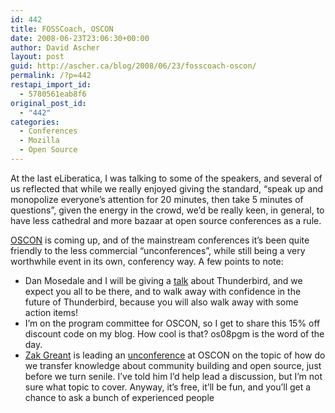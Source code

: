 ```yaml
---
id: 442
title: FOSSCoach, OSCON
date: 2008-06-23T23:06:30+00:00
author: David Ascher
layout: post
guid: http://ascher.ca/blog/2008/06/23/fosscoach-oscon/
permalink: /?p=442
restapi_import_id:
  - 5780561eab8f6
original_post_id:
  - "442"
categories:
  - Conferences
  - Mozilla
  - Open Source
---
```

At the last eLiberatica, I was talking to some of the speakers, and several of us reflected that while we really enjoyed giving the standard, &#8220;speak up and monopolize everyone&#8217;s attention for 20 minutes, then take 5 minutes of questions&#8221;, given the energy in the crowd, we&#8217;d be really keen, in general, to have less cathedral and more bazaar at open source conferences as a rule.

[OSCON](http://en.oreilly.com/oscon2008/) is coming up, and of the mainstream conferences it&#8217;s been quite friendly to the less commercial &#8220;unconferences&#8221;, while still being a very worthwhile event in its own, conferency way. A few points to note:

  * Dan Mosedale and I will be giving a [talk](http://en.oreilly.com/oscon2008/public/schedule/detail/2680) about Thunderbird, and we expect you all to be there, and to walk away with confidence in the future of Thunderbird, because you will also walk away with some action items!
  * I&#8217;m on the program committee for OSCON, so I get to share this 15% off discount code on my blog. How cool is that? os08pgm is the word of the day. 
  * [Zak Greant](http://zak.greant.com/) is leading an [unconference](http://fosscoach.wikia.com/wiki/FOSSCoach) at OSCON on the topic of how do we transfer knowledge about community building and open source, just before we turn senile. I&#8217;ve told him I&#8217;d help lead a discussion, but I&#8217;m not sure what topic to cover. Anyway, it&#8217;s free, it&#8217;ll be fun, and you&#8217;ll get a chance to ask a bunch of experienced people